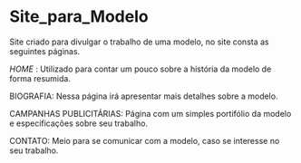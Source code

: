 # Site_para_Modelo

Site criado para divulgar o trabalho de uma modelo, no site consta as seguintes páginas. 



*HOME* : Utilizado para contar um pouco sobre a história da modelo de forma resumida.

BIOGRAFIA: Nessa página irá apresentar mais detalhes sobre a modelo.

CAMPANHAS PUBLICITÁRIAS: Página com um simples portifólio da modelo e especificações sobre seu trabalho.

CONTATO: Meio para se comunicar com a modelo, caso se interesse no seu trabalho.


